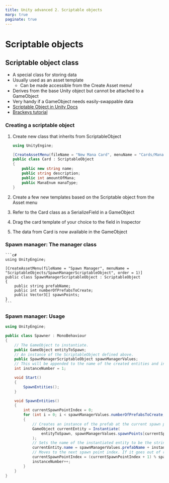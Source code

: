 ```yaml
---
title: Unity advanced 2. Scriptable objects
marp: true
paginate: true
---
```

<!-- headingDivider: 3 -->
<!-- class: invert -->

# Scriptable objects

## Scriptable object class

* A special class for storing data
* Usually used as an asset template
  * Can be made accessible from the Create Asset menu!
* Derives from the base Unity object but cannot be attached to a GameObject
* Very handy if a GameObject needs easily-swappable data
* [Scriptable Object in Unity Docs](https://docs.unity3d.com/Manual/class-ScriptableObject.html)
* [Brackeys tutorial](https://www.youtube.com/watch?v=aPXvoWVabPY)

### Creating a scriptable object

1) Create new class that inherits from ScriptableObject

    ```c#
    using UnityEngine;

    [CreateAssetMenu(fileName = "New Mana Card", menuName = "Cards/ManaCard")]
    public class Card : ScriptableObject
    {
        public new string name;
        public string description;
        public int amountOfMana;
        public ManaEnum manaType;
    }
    ```
2) Create a few new templates based on the Scriptable object from the Asset menu
3) Refer to the Card class as a SerializeField in a GameObject
4) Drag the card template of your choice to the field in Inspector
5) The data from Card is now available in the GameObject

### Spawn manager: The manager class

    ```c#
    using UnityEngine;

    [CreateAssetMenu(fileName = "Spawn Manager", menuName = "ScriptableObjects/SpawnManagerScriptableObject", order = 1)]
    public class SpawnManagerScriptableObject : ScriptableObject
    {
        public string prefabName;
        public int numberOfPrefabsToCreate;
        public Vector3[] spawnPoints;
    }
    ```

### Spawn manager: Usage

```c#
using UnityEngine;

public class Spawner : MonoBehaviour
{
    // The GameObject to instantiate.
    public GameObject entityToSpawn;
    // An instance of the ScriptableObject defined above.
    public SpawnManagerScriptableObject spawnManagerValues;
    // This will be appended to the name of the created entities and increment when each is created.
    int instanceNumber = 1;

    void Start()
    {
        SpawnEntities();
    }

    void SpawnEntities()
    {
        int currentSpawnPointIndex = 0;
        for (int i = 0; i < spawnManagerValues.numberOfPrefabsToCreate; i++)
        {
            // Creates an instance of the prefab at the current spawn point.
            GameObject currentEntity = Instantiate(
                entityToSpawn, spawnManagerValues.spawnPoints[currentSpawnPointIndex], Quaternion.identity
            );
            // Sets the name of the instantiated entity to be the string defined in the ScriptableObject + a unique number. 
            currentEntity.name = spawnManagerValues.prefabName + instanceNumber;
            // Moves to the next spawn point index. If it goes out of range, it wraps back to the start.
            currentSpawnPointIndex = (currentSpawnPointIndex + 1) % spawnManagerValues.spawnPoints.Length;
            instanceNumber++;
        }
    }
}
```